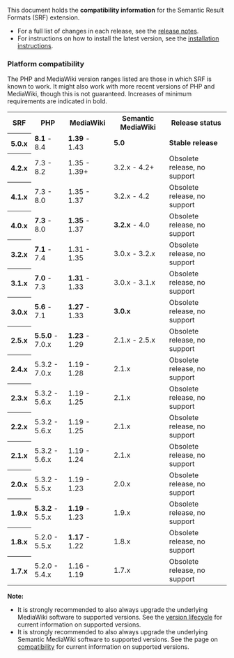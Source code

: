This document holds the **compatibility information** for the Semantic Result Formats (SRF) extension.

- For a full list of changes in each release, see the [release notes](https://github.com/SemanticMediaWiki/SemanticResultFormats/blob/master/RELEASE-NOTES.md).
- For instructions on how to install the latest version, see the [installation instructions](https://github.com/SemanticMediaWiki/SemanticResultFormats/blob/master/docs/INSTALL.md).

### Platform compatibility

The PHP and MediaWiki version ranges listed are those in which SRF is known to work. It might also
work with more recent versions of PHP and MediaWiki, though this is not guaranteed. Increases of
minimum requirements are indicated in bold.

<table class="compatibility">
	<tr>
		<th>SRF</th>
		<th>PHP</th>
		<th>MediaWiki</th>
		<th>Semantic MediaWiki</th>
		<th>Release status</th>
	</tr>
	<tr>
		<th>5.0.x</th>
		<td><strong>8.1</strong> - 8.4</td>
		<td><strong>1.39</strong> - 1.43</td>
		<td><strong>5.0</strong></td>
		<td><strong>Stable release</strong></td>
	<tr>
	<tr>
		<th>4.2.x</th>
		<td>7.3 - 8.2</td>
		<td>1.35 - 1.39+</td>
		<td>3.2.x - 4.2+</td>
		<td>Obsolete release, no support</td>
	<tr>
	<tr>
		<th>4.1.x</th>
		<td>7.3 - 8.0</td>
		<td>1.35 - 1.37</td>
		<td>3.2.x - 4.2</td>
		<td>Obsolete release, no support</td>
	<tr>
	<tr>
		<th>4.0.x</th>
		<td><strong>7.3</strong> - 8.0</td>
		<td><strong>1.35</strong> - 1.37</td>
		<td><strong>3.2.x</strong> - 4.0</td>
		<td>Obsolete release, no support</td>
	<tr>
	<tr>
		<th>3.2.x</th>
		<td><strong>7.1</strong> - 7.4</td>
		<td>1.31 - 1.35</td>
		<td>3.0.x - 3.2.x</td>
		<td>Obsolete release, no support</td>
	<tr>
	<tr>
		<th>3.1.x</th>
		<td><strong>7.0</strong> - 7.3</td>
		<td><strong>1.31</strong> - 1.33</td>
		<td>3.0.x - 3.1.x</td>
		<td>Obsolete release, no support</td>
	<tr>
	<tr>
		<th>3.0.x</th>
		<td><strong>5.6</strong> - 7.1</td>
		<td><strong>1.27</strong> - 1.33</td>
		<td><strong>3.0.x</strong></td>
		<td>Obsolete release, no support</td>
	<tr>
	<tr>
		<th>2.5.x</th>
		<td><strong>5.5.0</strong> - 7.0.x</td>
		<td><strong>1.23</strong> - 1.29</td>
		<td>2.1.x - 2.5.x</td>
		<td>Obsolete release, no support</td>
	<tr>
		<th>2.4.x</th>
		<td>5.3.2 - 7.0.x</td>
		<td>1.19 - 1.28</td>
		<td>2.1.x</td>
		<td>Obsolete release, no support</td>
	</tr>
	<tr>
		<th>2.3.x</th>
		<td>5.3.2 - 5.6.x</td>
		<td>1.19 - 1.25</td>
		<td>2.1.x</td>
		<td>Obsolete release, no support</td>
	</tr>
	<tr>
		<th>2.2.x</th>
		<td>5.3.2 - 5.6.x</td>
		<td>1.19 - 1.25</td>
		<td>2.1.x</td>
		<td>Obsolete release, no support</td>
	</tr>
	<tr>
		<th>2.1.x</th>
		<td>5.3.2 - 5.6.x</td>
		<td>1.19 - 1.24</td>
		<td>2.1.x</td>
		<td>Obsolete release, no support</td>
	</tr>
	<tr>
		<th>2.0.x</th>
		<td>5.3.2 - 5.5.x</td>
		<td>1.19 - 1.23</td>
		<td>2.0.x</td>
		<td>Obsolete release, no support</td>
	</tr>
	<tr>
		<th>1.9.x</th>
		<td><strong>5.3.2</strong> - 5.5.x</td>
		<td><strong>1.19</strong> - 1.23</td>
		<td>1.9.x</td>
		<td>Obsolete release, no support</td>
	</tr>
	<tr>
		<th>1.8.x</th>
		<td>5.2.0 - 5.5.x</td>
		<td><strong>1.17</strong> - 1.22</td>
		<td>1.8.x</td>
		<td>Obsolete release, no support</td>
	</tr>
	<tr>
		<th>1.7.x</th>
		<td>5.2.0 - 5.4.x</td>
		<td>1.16 - 1.19</td>
		<td>1.7.x</td>
		<td>Obsolete release, no support</td>
	</tr>
</table>

**Note:**
* It is strongly recommended to also always upgrade the underlying MediaWiki software to supported versions.
See the [version lifecycle](https://www.mediawiki.org/wiki/Version_lifecycle) for current information on
supported versions.
* It is strongly recommended to also always upgrade the underlying Semantic MediaWiki software to supported
versions. See the page on [compatibility](https://www.semantic-mediawiki.org/wiki/Help:Compatibility) for
current information on supported versions.
